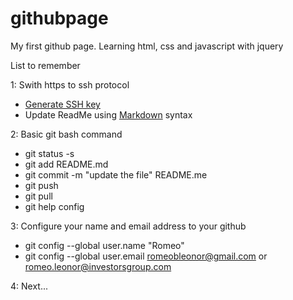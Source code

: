 # githubpage

My first github page. Learning html, css and javascript with jquery

List to remember

1: Swith https to ssh protocol
   * [Generate SSH key](https://help.github.com/articles/generating-a-new-ssh-key/)
   * Update ReadMe using [Markdown](https://github.com/adam-p/markdown-here/wiki/Markdown-Cheatsheet#headers) syntax

2: Basic git bash command
   + git status -s
   + git add README.md
   + git commit -m "update the file" README.me
   + git push
   + git pull
   + git help config

3: Configure your name and email address to your github
   + git config --global user.name "Romeo"
   + git config --global user.email romeobleonor@gmail.com or romeo.leonor@investorsgroup.com

4: Next... 
